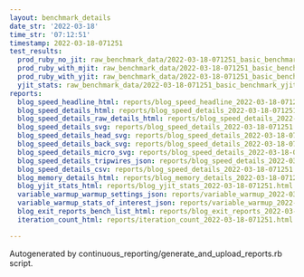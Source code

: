 ```yaml
---
layout: benchmark_details
date_str: '2022-03-18'
time_str: '07:12:51'
timestamp: 2022-03-18-071251
test_results:
  prod_ruby_no_jit: raw_benchmark_data/2022-03-18-071251_basic_benchmark_prod_ruby_no_jit.json
  prod_ruby_with_mjit: raw_benchmark_data/2022-03-18-071251_basic_benchmark_prod_ruby_with_mjit.json
  prod_ruby_with_yjit: raw_benchmark_data/2022-03-18-071251_basic_benchmark_prod_ruby_with_yjit.json
  yjit_stats: raw_benchmark_data/2022-03-18-071251_basic_benchmark_yjit_stats.json
reports:
  blog_speed_headline_html: reports/blog_speed_headline_2022-03-18-071251.html
  blog_speed_details_html: reports/blog_speed_details_2022-03-18-071251.html
  blog_speed_details_raw_details_html: reports/blog_speed_details_2022-03-18-071251.raw_details.html
  blog_speed_details_svg: reports/blog_speed_details_2022-03-18-071251.svg
  blog_speed_details_head_svg: reports/blog_speed_details_2022-03-18-071251.head.svg
  blog_speed_details_back_svg: reports/blog_speed_details_2022-03-18-071251.back.svg
  blog_speed_details_micro_svg: reports/blog_speed_details_2022-03-18-071251.micro.svg
  blog_speed_details_tripwires_json: reports/blog_speed_details_2022-03-18-071251.tripwires.json
  blog_speed_details_csv: reports/blog_speed_details_2022-03-18-071251.csv
  blog_memory_details_html: reports/blog_memory_details_2022-03-18-071251.html
  blog_yjit_stats_html: reports/blog_yjit_stats_2022-03-18-071251.html
  variable_warmup_warmup_settings_json: reports/variable_warmup_2022-03-18-071251.warmup_settings.json
  variable_warmup_stats_of_interest_json: reports/variable_warmup_2022-03-18-071251.stats_of_interest.json
  blog_exit_reports_bench_list_html: reports/blog_exit_reports_2022-03-18-071251.bench_list.html
  iteration_count_html: reports/iteration_count_2022-03-18-071251.html

---
```

Autogenerated by continuous_reporting/generate_and_upload_reports.rb script.
